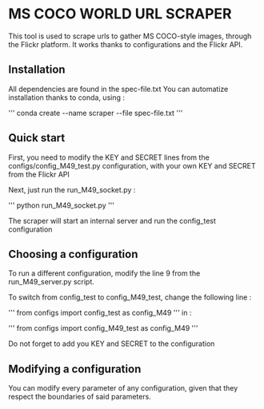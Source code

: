 # MS COCO WORLD URL SCRAPER

This tool is used to scrape urls to gather MS COCO-style images, through the Flickr platform. It works thanks to configurations and the Flickr API.

## Installation

All dependencies are found in the spec-file.txt
You can automatize installation thanks to conda, using :

'''
conda create --name scraper --file spec-file.txt
'''

## Quick start

First, you need to modify the KEY and SECRET lines from the configs/config_M49_test.py configuration, with your own KEY and SECRET from the Flickr API

Next, just run the run_M49_socket.py :

'''
python run_M49_socket.py
'''

The scraper will start an internal server and run the config_test configuration

## Choosing a configuration

To run a different configuration, modify the line 9 from the run_M49_server.py script.

To switch from config_test to config_M49_test, change the following line :

'''
from configs import config_test as config_M49
'''
in :

'''
from configs import config_M49_test as config_M49
'''

Do not forget to add you KEY and SECRET to the configuration

## Modifying a configuration

You can modify every parameter of any configuration, given that they respect the boundaries of said parameters.
